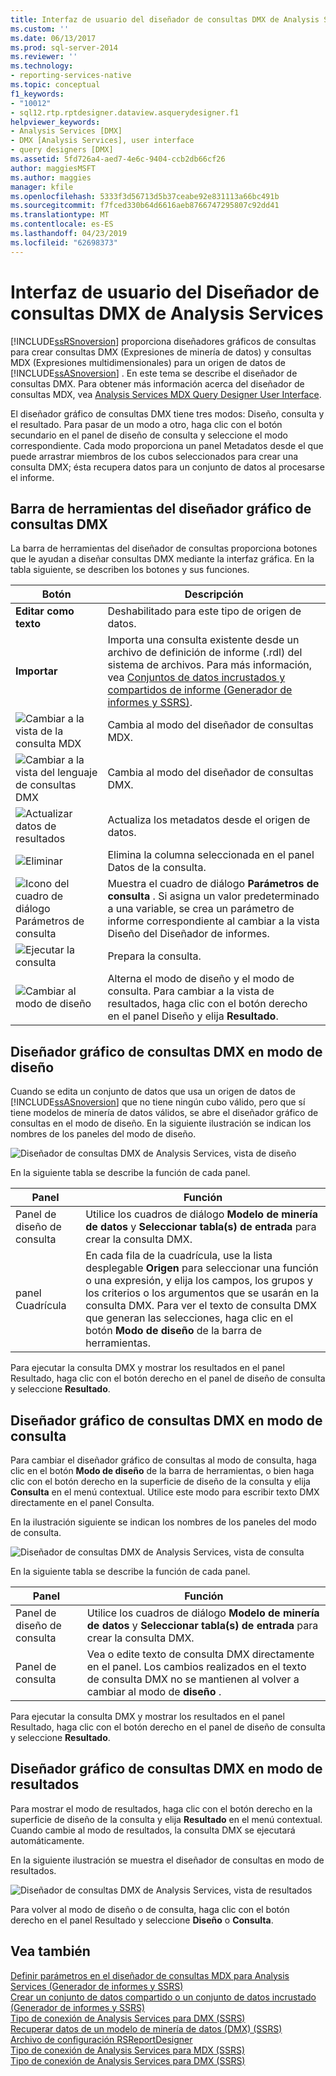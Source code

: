 ```yaml
---
title: Interfaz de usuario del diseñador de consultas DMX de Analysis Services | Microsoft Docs
ms.custom: ''
ms.date: 06/13/2017
ms.prod: sql-server-2014
ms.reviewer: ''
ms.technology:
- reporting-services-native
ms.topic: conceptual
f1_keywords:
- "10012"
- sql12.rtp.rptdesigner.dataview.asquerydesigner.f1
helpviewer_keywords:
- Analysis Services [DMX]
- DMX [Analysis Services], user interface
- query designers [DMX]
ms.assetid: 5fd726a4-aed7-4e6c-9404-ccb2db66cf26
author: maggiesMSFT
ms.author: maggies
manager: kfile
ms.openlocfilehash: 5333f3d56713d5b37ceabe92e831113a66bc491b
ms.sourcegitcommit: f7fced330b64d6616aeb8766747295807c92dd41
ms.translationtype: MT
ms.contentlocale: es-ES
ms.lasthandoff: 04/23/2019
ms.locfileid: "62698373"
---
```

# <a name="analysis-services-dmx-query-designer-user-interface"></a>Interfaz de usuario del Diseñador de consultas DMX de Analysis Services
  [!INCLUDE[ssRSnoversion](../../includes/ssrsnoversion-md.md)] proporciona diseñadores gráficos de consultas para crear consultas DMX (Expresiones de minería de datos) y consultas MDX (Expresiones multidimensionales) para un origen de datos de [!INCLUDE[ssASnoversion](../../../includes/ssasnoversion-md.md)] . En este tema se describe el diseñador de consultas DMX. Para obtener más información acerca del diseñador de consultas MDX, vea [Analysis Services MDX Query Designer User Interface](analysis-services-mdx-query-designer-user-interface.md).  
  
 El diseñador gráfico de consultas DMX tiene tres modos: Diseño, consulta y el resultado. Para pasar de un modo a otro, haga clic con el botón secundario en el panel de diseño de consulta y seleccione el modo correspondiente. Cada modo proporciona un panel Metadatos desde el que puede arrastrar miembros de los cubos seleccionados para crear una consulta DMX; ésta recupera datos para un conjunto de datos al procesarse el informe.  
  
## <a name="graphical-dmx-query-designer-toolbar"></a>Barra de herramientas del diseñador gráfico de consultas DMX  
 La barra de herramientas del diseñador de consultas proporciona botones que le ayudan a diseñar consultas DMX mediante la interfaz gráfica. En la tabla siguiente, se describen los botones y sus funciones.  
  
|Botón|Descripción|  
|------------|-----------------|  
|**Editar como texto**|Deshabilitado para este tipo de origen de datos.|  
|**Importar**|Importa una consulta existente desde un archivo de definición de informe (.rdl) del sistema de archivos. Para más información, vea [Conjuntos de datos incrustados y compartidos de informe &#40;Generador de informes y SSRS&#41;](report-embedded-datasets-and-shared-datasets-report-builder-and-ssrs.md).|  
|![Cambiar a la vista de la consulta MDX](../../analysis-services/media/rsqdicon-commandtypemdx.gif "Cambiar a la vista de la consulta MDX")|Cambia al modo del diseñador de consultas MDX.|  
|![Cambiar a la vista del lenguaje de consultas DMX](../media/rsqdicon-commandtypedmx.gif "Cambiar a la vista del lenguaje de consultas DMX")|Cambia al modo del diseñador de consultas DMX.|  
|![Actualizar datos de resultados](../../analysis-services/media/rsqdicon-refresh.gif "Actualizar datos de resultados")|Actualiza los metadatos desde el origen de datos.|  
|![Eliminar](../../analysis-services/media/rsqdicon-delete.gif "Eliminar")|Elimina la columna seleccionada en el panel Datos de la consulta.|  
|![Icono del cuadro de diálogo Parámetros de consulta](../../analysis-services/media/iconqueryparameter.gif "Icono del cuadro de diálogo Parámetros de consulta")|Muestra el cuadro de diálogo **Parámetros de consulta** . Si asigna un valor predeterminado a una variable, se crea un parámetro de informe correspondiente al cambiar a la vista Diseño del Diseñador de informes.|  
|![Ejecutar la consulta](../../analysis-services/media/rsqdicon-run.gif "Ejecutar la consulta")|Prepara la consulta.|  
|![Cambiar al modo de diseño](../../analysis-services/media/rsqdicon-designmode.gif "Cambiar al modo de diseño")|Alterna el modo de diseño y el modo de consulta. Para cambiar a la vista de resultados, haga clic con el botón derecho en el panel Diseño y elija **Resultado**.|  
  
## <a name="graphical-dmx-query-designer-in-design-mode"></a>Diseñador gráfico de consultas DMX en modo de diseño  
 Cuando se edita un conjunto de datos que usa un origen de datos de [!INCLUDE[ssASnoversion](../../../includes/ssasnoversion-md.md)] que no tiene ningún cubo válido, pero que sí tiene modelos de minería de datos válidos, se abre el diseñador gráfico de consultas en el modo de diseño. En la siguiente ilustración se indican los nombres de los paneles del modo de diseño.  
  
 ![Diseñador de consultas DMX de Analysis Services, vista de diseño](../media/rsqd-dsawas-dmx-designmode.gif "Diseñador de consultas DMX de Analysis Services, vista de diseño")  
  
 En la siguiente tabla se describe la función de cada panel.  
  
|Panel|Función|  
|----------|--------------|  
|Panel de diseño de consulta|Utilice los cuadros de diálogo **Modelo de minería de datos** y **Seleccionar tabla(s) de entrada** para crear la consulta DMX.|  
|panel Cuadrícula|En cada fila de la cuadrícula, use la lista desplegable **Origen** para seleccionar una función o una expresión, y elija los campos, los grupos y los criterios o los argumentos que se usarán en la consulta DMX. Para ver el texto de consulta DMX que generan las selecciones, haga clic en el botón **Modo de diseño** de la barra de herramientas.|  
  
 Para ejecutar la consulta DMX y mostrar los resultados en el panel Resultado, haga clic con el botón derecho en el panel de diseño de consulta y seleccione **Resultado**.  
  
## <a name="graphical-dmx-query-designer-in-query-mode"></a>Diseñador gráfico de consultas DMX en modo de consulta  
 Para cambiar el diseñador gráfico de consultas al modo de consulta, haga clic en el botón **Modo de diseño** de la barra de herramientas, o bien haga clic con el botón derecho en la superficie de diseño de la consulta y elija **Consulta** en el menú contextual. Utilice este modo para escribir texto DMX directamente en el panel Consulta.  
  
 En la ilustración siguiente se indican los nombres de los paneles del modo de consulta.  
  
 ![Diseñador de consultas DMX de Analysis Services, vista de consulta](../media/rsqd-dsawas-dmx-querymode.gif "Diseñador de consultas DMX de Analysis Services, vista de consulta")  
  
 En la siguiente tabla se describe la función de cada panel.  
  
|Panel|Función|  
|----------|--------------|  
|Panel de diseño de consulta|Utilice los cuadros de diálogo **Modelo de minería de datos** y **Seleccionar tabla(s) de entrada** para crear la consulta DMX.|  
|Panel de consulta|Vea o edite texto de consulta DMX directamente en el panel. Los cambios realizados en el texto de consulta DMX no se mantienen al volver a cambiar al modo de **diseño** .|  
  
 Para ejecutar la consulta DMX y mostrar los resultados en el panel Resultado, haga clic con el botón derecho en el panel de diseño de consulta y seleccione **Resultado**.  
  
## <a name="graphical-dmx-query-designer-in-result-mode"></a>Diseñador gráfico de consultas DMX en modo de resultados  
 Para mostrar el modo de resultados, haga clic con el botón derecho en la superficie de diseño de la consulta y elija **Resultado** en el menú contextual. Cuando cambie al modo de resultados, la consulta DMX se ejecutará automáticamente.  
  
 En la siguiente ilustración se muestra el diseñador de consultas en modo de resultados.  
  
 ![Diseñador de consultas DMX de Analysis Services, vista de resultados](../media/rsqd-dsawas-dmx-resultmode.gif "Diseñador de consultas DMX de Analysis Services, vista de resultados")  
  
 Para volver al modo de diseño o de consulta, haga clic con el botón derecho en el panel Resultado y seleccione **Diseño** o **Consulta**.  
  
## <a name="see-also"></a>Vea también  
 [Definir parámetros en el diseñador de consultas MDX para Analysis Services &#40;Generador de informes y SSRS&#41;](define-parameters-in-the-mdx-query-designer-for-analysis-services.md)   
 [Crear un conjunto de datos compartido o un conjunto de datos incrustado &#40;Generador de informes y SSRS&#41;](create-a-shared-dataset-or-embedded-dataset-report-builder-and-ssrs.md)   
 [Tipo de conexión de Analysis Services para DMX &#40;SSRS&#41;](analysis-services-connection-type-for-dmx-ssrs.md)   
 [Recuperar datos de un modelo de minería de datos &#40;DMX&#41; &#40;SSRS&#41;](retrieve-data-from-a-data-mining-model-dmx-ssrs.md)   
 [Archivo de configuración RSReportDesigner](../report-server/rsreportdesigner-configuration-file.md)   
 [Tipo de conexión de Analysis Services para MDX &#40;SSRS&#41;](analysis-services-connection-type-for-mdx-ssrs.md)   
 [Tipo de conexión de Analysis Services para DMX &#40;SSRS&#41;](analysis-services-connection-type-for-dmx-ssrs.md)  
  
  
